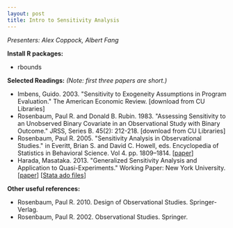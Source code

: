 ```yaml
---
layout: post
title: Intro to Sensitivity Analysis
---
```


*Presenters: Alex Coppock, Albert Fang*

**Install R packages:**

- rbounds

**Selected Readings:** *(Note: first three papers are short.)*

- Imbens, Guido. 2003. "Sensitivity to Exogeneity Assumptions in Program Evaluation." The American Economic Review. [download from CU Libraries]
- Rosenbaum, Paul R. and Donald B. Rubin. 1983. "Assessing Sensitivity to an Unobserved Binary Covariate in an Observational Study with Binary Outcome." JRSS, Series B. 45(2): 212-218. [download from CU Libraries]
- Rosenbaum, Paul R. 2005. "Sensitivity Analysis in Observational Studies." in Everitt, Brian S. and David C. Howell, eds. Encyclopedia of Statistics in Behavioral Science. Vol 4. pp. 1809–1814. [[paper](http://www-stat.wharton.upenn.edu/~rosenbap/BehStatSen.pdf)]
- Harada, Masataka. 2013. "Generalized Sensitivity Analysis and Application to Quasi-Experiments." Working Paper: New York University. [[paper](https://files.nyu.edu/mh166/public/docs/Harada-GSA_and_applications.pdf)] [[Stata ado files](https://files.nyu.edu/mh166/public/docs/research.html)]

**Other useful references:**

- Rosenbaum, Paul R. 2010. Design of Observational Studies. Springer-Verlag.
- Rosenbaum, Paul R. 2002. Observational Studies. Springer.